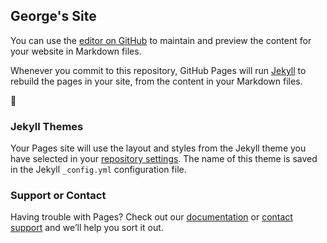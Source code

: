 ## George's Site

You can use the [editor on GitHub](https://github.com/Emmylou27/Em27.Github.io/edit/master/README.md) to maintain and preview the content for your website in Markdown files.

Whenever you commit to this repository, GitHub Pages will run [Jekyll](https://jekyllrb.com/) to rebuild the pages in your site, from the content in your Markdown files.

:dog:

### Jekyll Themes

Your Pages site will use the layout and styles from the Jekyll theme you have selected in your [repository settings](https://github.com/Emmylou27/Em27.Github.io/settings). The name of this theme is saved in the Jekyll `_config.yml` configuration file.

### Support or Contact

Having trouble with Pages? Check out our [documentation](https://help.github.com/categories/github-pages-basics/) or [contact support](https://github.com/contact) and we’ll help you sort it out.
